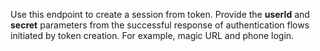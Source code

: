 Use this endpoint to create a session from token. Provide the **userId** and **secret** parameters from the successful response of authentication flows initiated by token creation. For example, magic URL and phone login.